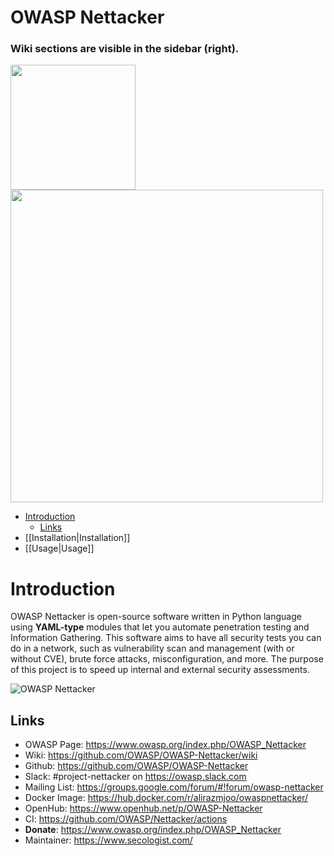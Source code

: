 # OWASP Nettacker

### Wiki sections are visible in the sidebar (right).

<img src="https://raw.githubusercontent.com/viraintel/OWASP-Nettacker/master/web/static/img/owasp-nettacker.png" width="200"><img src="https://raw.githubusercontent.com/viraintel/OWASP-Nettacker/master/web/static/img/owasp.png" width="500">

- [Introduction](#introduction)
  * [Links](#links)
- [[Installation|Installation]]
- [[Usage|Usage]]

# Introduction


OWASP Nettacker is open-source software written in Python language using **YAML-type** modules that let you automate penetration testing and Information Gathering. This software aims to have all security tests you can do in a network, such as vulnerability scan and management (with or without CVE), brute force attacks, misconfiguration, and more. The purpose of this project is to speed up internal and external security assessments.

![OWASP Nettacker](https://user-images.githubusercontent.com/7676267/35123376-283d5a3e-fcb7-11e7-9b1c-92b78ed4fecc.gif)

## Links

* OWASP Page: https://www.owasp.org/index.php/OWASP_Nettacker
* Wiki: https://github.com/OWASP/OWASP-Nettacker/wiki
* Github: https://github.com/OWASP/OWASP-Nettacker
* Slack: #project-nettacker on https://owasp.slack.com
* Mailing List: https://groups.google.com/forum/#!forum/owasp-nettacker
* Docker Image: https://hub.docker.com/r/alirazmjoo/owaspnettacker/
* OpenHub: https://www.openhub.net/p/OWASP-Nettacker
* CI: https://github.com/OWASP/Nettacker/actions
* **Donate**: https://www.owasp.org/index.php/OWASP_Nettacker
* Maintainer: https://www.secologist.com/
